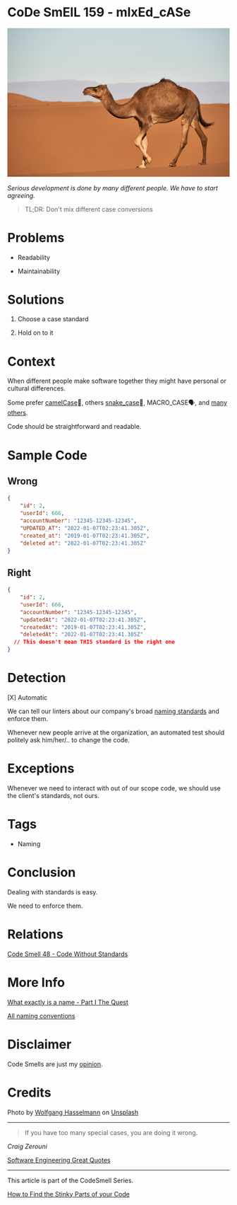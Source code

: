 # CoDe SmElL 159 - mIxEd_cASe

![CoDe SmElL 159 - mIxEd_cASe](CoDe%20SmElL%20159%20-%20mIxEd_cASe.jpg)

*Serious development is done by many different people. We have to start agreeing.*

> TL;DR: Don't mix different case conversions

# Problems

- Readability

- Maintainability

# Solutions

1. Choose a case standard

2. Hold on to it

# Context

When different people make software together they might have personal or cultural differences.

Some prefer [camelCase](https://en.wikipedia.org/wiki/Camel_case)🐫, others [snake_case](https://en.wikipedia.org/wiki/Snake_case)🐍, MACRO_CASE🗣️, and [many others](https://en.wikipedia.org/wiki/Naming_convention_(programming)#Multiple-word_identifiers).

Code should be straightforward and readable.

# Sample Code

## Wrong

[Gist Url]: # (https://gist.github.com/mcsee/f0858b7401a061b1d87ad5e488a85bc3)

```json
{
    "id": 2,
    "userId": 666, 
    "accountNumber": "12345-12345-12345",
    "UPDATED_AT": "2022-01-07T02:23:41.305Z",
    "created_at": "2019-01-07T02:23:41.305Z",
    "deleted at": "2022-01-07T02:23:41.305Z"
}
```

## Right

[Gist Url]: # (https://gist.github.com/mcsee/3dd8fd30a0c8c50538b401cbfb746ecc)

```json
{
    "id": 2,
    "userId": 666, 
    "accountNumber": "12345-12345-12345",
    "updatedAt": "2022-01-07T02:23:41.305Z",
    "createdAt": "2019-01-07T02:23:41.305Z",
    "deletedAt": "2022-01-07T02:23:41.305Z"
  // This doesn't mean THIS standard is the right one
}
```

# Detection

[X] Automatic 

We can tell our linters about our company's broad [naming standards](https://github.com/mcsee/Software-Design-Articles/tree/main/Articles/Theory/What%20exactly%20is%20a%20name%20-%20Part%20I%20The%20Quest/readme.md) and enforce them.

Whenever new people arrive at the organization, an automated test should politely ask him/her/.. to change the code.

# Exceptions

Whenever we need to interact with out of our scope code, we should use the client's standards, not ours.

# Tags

- Naming

# Conclusion

Dealing with standards is easy.

We need to enforce them.

# Relations

[Code Smell 48 - Code Without Standards](https://github.com/mcsee/Software-Design-Articles/tree/main/Articles/Code%20Smells/Code%20Smell%2048%20-%20Code%20Without%20Standards/readme.md)

# More Info

[What exactly is a name - Part I The Quest](https://github.com/mcsee/Software-Design-Articles/tree/main/Articles/Theory/What%20exactly%20is%20a%20name%20-%20Part%20I%20The%20Quest/readme.md)

[All naming conventions](https://en.wikipedia.org/wiki/Naming_convention_(programming)#Multiple-word_identifiers)

# Disclaimer

Code Smells are just my [opinion](https://github.com/mcsee/Software-Design-Articles/tree/main/Articles/Blogging/I%20Wrote%20More%20than%2090%20Articles%20on%202021%20Here%20is%20What%20I%20Learned/readme.md).

# Credits

Photo by [Wolfgang Hasselmann](https://unsplash.com/@wolfgang_hasselmann) on [Unsplash](https://unsplash.com/s/photos/camel)  

* * *

> If you have too many special cases, you are doing it wrong.

_Craig Zerouni_
 
[Software Engineering Great Quotes](https://github.com/mcsee/Software-Design-Articles/tree/main/Articles/Quotes/Software%20Engineering%20Great%20Quotes/readme.md)

* * *

This article is part of the CodeSmell Series.

[How to Find the Stinky Parts of your Code](https://github.com/mcsee/Software-Design-Articles/tree/main/Articles/Code%20Smells/How%20to%20Find%20the%20Stinky%20parts%20of%20your%20Code/readme.md)
